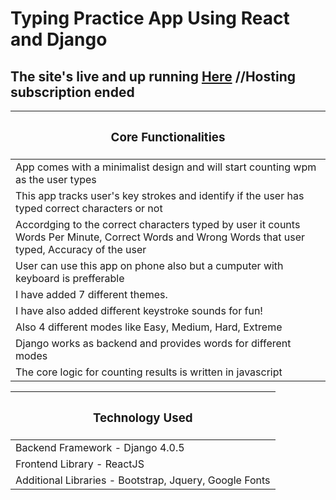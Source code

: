 # Typing Practice App Using React and Django

## The site's live and up running [Here](https://10fingers-react.netlify.app) //Hosting subscription ended

<table class="table table-light border border-success border-5">
    <thead>
      <tr>
        <th scope="col" class='text-center'><h3>Core Functionalities</h3></th>
      </tr>
    </thead>
    <tbody class="table-group-divider">
     <tr>
        <td>App comes with a minimalist design and will start counting wpm as the user types</td>
    </tr>
    <tr>
        <td>This app tracks user's key strokes and identify if the user has typed correct characters or not</td>
    </tr>
     <tr>
        <td>Accordging to the correct characters typed by user it counts Words Per Minute, Correct Words and Wrong Words that user typed, Accuracy of the user</td>
     </tr>
     <tr>
        <td>User can use this app on phone also but a cumputer with keyboard is prefferable</td>
     </tr>
     <tr>
        <td>I have added 7 different themes.</td>
     </tr>
     <tr>
        <td>I have also added different keystroke sounds for fun!</td>
     </tr>
     <tr>
        <td>Also 4 different modes like Easy, Medium, Hard, Extreme </td>
     </tr>
     <tr>
        <td>Django works as backend and provides words for different modes</td>
     </tr>
     <tr>
        <td>The core logic for counting results is written in javascript</td>
     </tr>
    </tbody>
  </table>    
  
   <table class="table table-light border border-success border-5 mt-5">
    <thead>
      <tr>
        <th scope="col" class='text-center'><h3>Technology Used</h3></th>
      </tr>
    </thead>
    <tbody class="table-group-divider">
     <tr>
        <td>Backend Framework - Django 4.0.5</td>
     </tr>     
     <tr>
        <td>Frontend Library - ReactJS</td>
     </tr>
     <tr>
        <td>Additional Libraries - Bootstrap, Jquery, Google Fonts</td>
     </tr>    
    </tbody>
  </table> 
